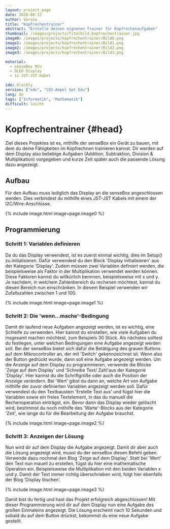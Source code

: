 ```yaml
---
layout: project_page
date: 2020-08-12
author: Verena
title: "Kopfrechentrainer"
abstract: "Erstelle deinen eignenen Trainer für Kopfrechenaufgaben"
thumbnail: /images/projects/Titelbild_kopfrechentrainer.jpg
image0: /images/projects/kopfrechentrainer/Bild0.png
image1: /images/projects/kopfrechentrainer/Bild1.png
image2: /images/projects/kopfrechentrainer/Bild2.png
image3: /images/projects/kopfrechentrainer/Bild3.png

material:
  - senseBox MCU
  - OLED Display
  - 1x JST-JST Kabel

ide: blockly
version: ["edu", "CO2-Ampel Set Edu"]
lang: de
tags: ["Informatik", "Mathematik"]
difficult: leicht
---
```


# Kopfrechentrainer {#head}

Ziel dieses Projektes ist es, mithilfe der senseBox ein Gerät zu bauen, mit dem du deine Fähigkeiten im Kopfrechnen trainieren kannst. Dir werden auf dem Display also beliebige Aufgaben (Addition, Subtraktion, Division & Multiplikation) vorgegeben und kurze Zeit später auch die passende Lösung dazu angezeigt.

## Aufbau

Für den Aufbau muss lediglich das Display an die senseBox angeschlossen werden. Dies verbindest du mithilfe eines JST-JST Kabels mit einem der I2C/Wire-Anschlüsse.

{% include image.html image=page.image0 %}

## Programmierung

### Schritt 1: Variablen definieren

Da du das Display verwendest, ist es zuerst einmal wichtig, dies im Setup() zu initialisieren. Dafür verwendest du den Block 'Display initialisieren' aus der Kategorie 'Display'. Zudem müssen zwei Variablen definiert werden, die beispielsweise als Faktor in der Multiplikation verwendet werden können. Diese Faktoren kannst du willkürlich bennnen, beispielsweise mit x und y. Je nachdem, in welchem Zahlenbereich du rechenen möchtest, kannst du diesen Bereich nun einschränken. In diesem Beispiel verwenden wir Zufallszahlen zwischen 1 und 100.

{% include image.html image=page.image1 %}

### Schritt 2: Die 'wenn...mache'-Bedingung

Damit dir laufend neue Aufgaben angezeigt werden, ist es wichtig, eine Schleife zu verwenden. Hier kannst du einstellen, wie viele Aufgaben du insgesamt machen möchtest, zum Beispiels 30 Stück. Als nächstes solltest du festlegen, unter welchen Bedingungen eine Aufgabe angezeigt werden soll. Bei der senseBox bietet sich dafür die Betätigung des grauen Buttons auf dem Mikrocontroller an, der mit 'Switch' gekennzeichnet ist. Wenn also der Button gedrückt wurde, dann soll eine Aufgabe angezeigt werden. Um die Anzeige auf dem Display zu programmieren, verwende die Blöcke 'Zeige auf dem Display' und 'Schreibe Text/ Zahl'aus der Kategorie 'Display'. Hier kannst du die Schriftgröße oder auch die Position der Anzeige verändern. Bei 'Wert' gibst du dann an, welche Art von Aufgabe mithilfe der zuvor definierten Variablen angezeigt werden soll. Dafür verwendest du den Textbaustein 'Erstelle Text aus' und fügst hier die Variablen sowie ein freies Textelement, in das du manuell die Rechenoperation einträgst, ein. Bevor dann das Display wieder gelöscht wird, bestimmst du noch mithilfe des 'Warte'-Blocks aus der Kategorie 'Zeit', wie lange du für die Bearbeitung der Aufgabe brauchst.

{% include image.html image=page.image2 %}

### Schritt 3: Anzeigen der Lösung

Nun wird dir auf dem Display die Aufgabe angezeigt. Damit dir aber auch die Lösung angezeigt wird, musst du der senseBox diesen Befehl geben. Verwende dazu nochmal den Blog 'Zeige auf dem Display'. Statt bei 'Wert' den Text nun mauell zu erstellen, fügst du hier eine mathematische Operation ein. Beispielsweise die Multiplikation mit den beiden Variablen x und y. Damit der Text immer richtig überschrieben wird, folgt hier ebenfalls der Blog 'Display löschen'.

{% include image.html image=page.image3 %}

Damit bist du fertig und hast das Projekt erfolgreich abgeschlossen! Mit dieser Programmierung wird dir auf dem Display nun eine Aufgabe des großen Einmaleins angezeigt. Die Lösung erscheint nach 10 Sekunden und sobald du auf dem Button drückst, bekommst du eine neue Aufgabe gestellt.
